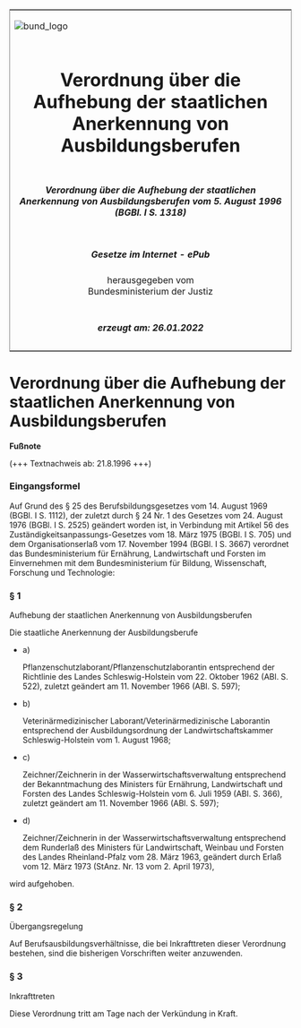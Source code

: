 <span id="DECKBLATT.html"></span>

<table border="0" frame="border" width="100%">

<tr valign="top">

<td align="left">

![bund\_logo](BfJ_2021_Web_de_de.gif)

</td>

<td align="right">

 

</td>

</tr>

<tr align="center" valign="middle">

<td colspan="2">

# Verordnung über die Aufhebung der staatlichen Anerkennung von Ausbildungsberufen

</td>

</tr>

<tr align="center" valign="middle">

<td colspan="2">

##### Verordnung über die Aufhebung der staatlichen Anerkennung von Ausbildungsberufen vom 5. August 1996 (BGBl. I S. 1318)

</td>

</tr>

<tr align="center" valign="middle">

<td colspan="2">

  
  

##### Gesetze im Internet - ePub  
  
herausgegeben vom  
Bundesministerium der Justiz

</td>

</tr>

<tr align="center" valign="bottom">

<td colspan="2">

  
  

##### erzeugt am: 26.01.2022

</td>

</tr>

</table>

<span id="BJNR131800996.html"></span>

# Verordnung über die Aufhebung der staatlichen Anerkennung von Ausbildungsberufen

<div>

  
**Fußnote**

<div class="jnhtml">

<div>

<div class="jurAbsatz">

(+++ Textnachweis ab: 21.8.1996 +++)

</div>

</div>

</div>

</div>

<span id="BJNR131800996BJNE000100000.html"></span>

### Eingangsformel  

<div>

<div class="jnhtml">

<div>

<div class="jurAbsatz">

Auf Grund des § 25 des Berufsbildungsgesetzes vom 14. August 1969 (BGBl.
I S. 1112), der zuletzt durch § 24 Nr. 1 des Gesetzes vom 24. August
1976 (BGBl. I S. 2525) geändert worden ist, in Verbindung mit Artikel 56
des Zuständigkeitsanpassungs-Gesetzes vom 18. März 1975 (BGBl. I S. 705)
und dem Organisationserlaß vom 17. November 1994 (BGBl. I S. 3667)
verordnet das Bundesministerium für Ernährung, Landwirtschaft und
Forsten im Einvernehmen mit dem Bundesministerium für Bildung,
Wissenschaft, Forschung und Technologie:

</div>

</div>

</div>

</div>

<span id="BJNR131800996BJNE000200000.html"></span>

### § 1  
Aufhebung der staatlichen Anerkennung von Ausbildungsberufen

<div>

<div class="jnhtml">

<div>

<div class="jurAbsatz">

Die staatliche Anerkennung der Ausbildungsberufe

  - a)
    
    <div style="">
    
    Pflanzenschutzlaborant/Pflanzenschutzlaborantin entsprechend der
    Richtlinie des Landes Schleswig-Holstein vom 22. Oktober 1962 (ABl.
    S. 522), zuletzt geändert am 11. November 1966 (ABl. S. 597);
    
    </div>

  - b)
    
    <div style="">
    
    Veterinärmedizinischer Laborant/Veterinärmedizinische Laborantin
    entsprechend der Ausbildungsordnung der Landwirtschaftskammer
    Schleswig-Holstein vom 1. August 1968;
    
    </div>

  - c)
    
    <div style="">
    
    Zeichner/Zeichnerin in der Wasserwirtschaftsverwaltung entsprechend
    der Bekanntmachung des Ministers für Ernährung, Landwirtschaft und
    Forsten des Landes Schleswig-Holstein vom 6. Juli 1959 (ABl. S.
    366), zuletzt geändert am 11. November 1966 (ABl. S. 597);
    
    </div>

  - d)
    
    <div style="">
    
    Zeichner/Zeichnerin in der Wasserwirtschaftsverwaltung entsprechend
    dem Runderlaß des Ministers für Landwirtschaft, Weinbau und Forsten
    des Landes Rheinland-Pfalz vom 28. März 1963, geändert durch Erlaß
    vom 12. März 1973 (StAnz. Nr. 13 vom 2. April 1973),
    
    </div>

wird aufgehoben.

</div>

</div>

</div>

</div>

<span id="BJNR131800996BJNE000300000.html"></span>

### § 2  
Übergangsregelung

<div>

<div class="jnhtml">

<div>

<div class="jurAbsatz">

Auf Berufsausbildungsverhältnisse, die bei Inkrafttreten dieser
Verordnung bestehen, sind die bisherigen Vorschriften weiter anzuwenden.

</div>

</div>

</div>

</div>

<span id="BJNR131800996BJNE000400000.html"></span>

### § 3  
Inkrafttreten

<div>

<div class="jnhtml">

<div>

<div class="jurAbsatz">

Diese Verordnung tritt am Tage nach der Verkündung in Kraft.

</div>

</div>

</div>

</div>
